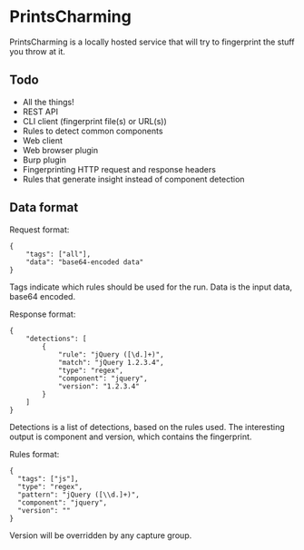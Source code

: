 # PrintsCharming

PrintsCharming is a locally hosted service that will try to fingerprint the stuff you throw at it.

## Todo
- All the things!
- REST API
- CLI client (fingerprint file(s) or URL(s))
- Rules to detect common components
- Web client
- Web browser plugin
- Burp plugin
- Fingerprinting HTTP request and response headers
- Rules that generate insight instead of component detection

## Data format

Request format:
```
{
    "tags": ["all"],
    "data": "base64-encoded data"
}
```
Tags indicate which rules should be used for the run.
Data is the input data, base64 encoded.

Response format:
```
{
    "detections": [
        {
            "rule": "jQuery ([\d.]+)",
            "match": "jQuery 1.2.3.4",
            "type": "regex",
            "component": "jquery",
            "version": "1.2.3.4"
        }
    ]
}
```
Detections is a list of detections, based on the rules used. The interesting output is component and version, which contains the fingerprint.

Rules format:

```
{
  "tags": ["js"],
  "type": "regex",
  "pattern": "jQuery ([\\d.]+)",
  "component": "jquery",
  "version": ""
}
```
Version will be overridden by any capture group.